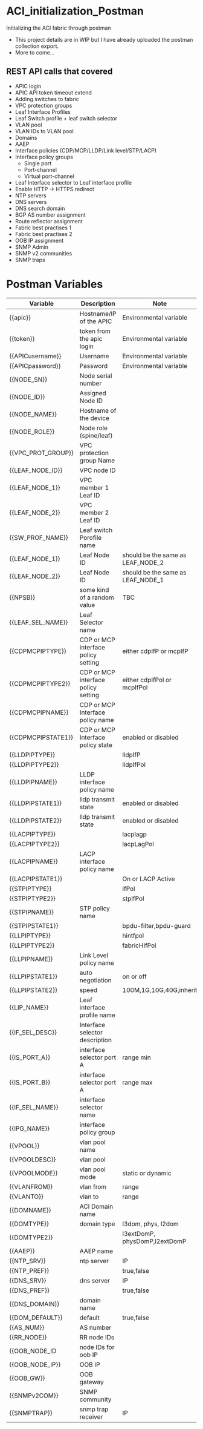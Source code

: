 # ACI_initialization_Postman
Initializing the ACI fabric through postman

- This project details are in WIP but I have already uploaded the postman collection export.
- More to come...

## REST API calls that covered
- APIC login
- APIC API token timeout extend
- Adding switches to fabric
- VPC protection groups
- Leaf Interface Profiles
- Leaf Switch profile + leaf switch selector
- VLAN pool
- VLAN IDs to VLAN pool
- Domains
- AAEP
- Interface policies (CDP/MCP/LLDP/Link level/STP/LACP)
- Interface policy groups
  - Single port
  - Port-channel
  - Virtual port-channel
- Leaf Interface selector to Leaf interface profile
- Enable HTTP -> HTTPS redirect
- NTP servers
- DNS servers
- DNS search domain
- BGP AS number assignment
- Route reflector assignment
- Fabric best practises 1
- Fabric best practises 2
- OOB IP assignment
- SNMP Admin
- SNMP v2 communities
- SNMP traps

# Postman Variables
|Variable | Description | Note
|---------|-------------|-------|
|{{apic}} |Hostname/IP of the APIC | Environmental variable|
|{{token}} | token from the apic login |Environmental variable|
|{{APICusername}}|Username|Environmental variable|
|{{APICpassword}}|Password|Environmental variable|
|{{NODE_SN}}|Node serial number||
|{{NODE_ID}}|Assigned Node ID||
|{{NODE_NAME}}|Hostname of the device||
|{{NODE_ROLE}}|Node role (spine/leaf)||
|{{VPC_PROT_GROUP}}|VPC protection group Name||
|{{LEAF_NODE_ID}}|VPC node ID||
|{{LEAF_NODE_1}}|VPC member 1 Leaf ID||
|{{LEAF_NODE_2}}|VPC member 2 Leaf ID||
|{{SW_PROF_NAME}}|Leaf switch Porofile name||
|{{LEAF_NODE_1}}|Leaf Node ID|should be the same as LEAF_NODE_2|
|{{LEAF_NODE_2}}|Leaf Node ID|should be the same as LEAF_NODE_1|
|{{NPSB}}|some kind of a random value|TBC|
|{{LEAF_SEL_NAME}}|Leaf Selector name||
|{{CDPMCPIPTYPE}}|CDP or MCP interface policy setting|either cdpIfP or mcpIfP |
|{{CDPMCPIPTYPE2}}|CDP or MCP interface policy setting|either cdpIfPol or mcpIfPol |
|{{CDPMCPIPNAME}}|CDP or MCP Interface policy name|
|{{CDPMCPIPSTATE1}}|CDP or MCP Interface policy state|enabled or disabled|
|{{LLDPIPTYPE}}||lldpIfP|
|{{LLDPIPTYPE2}}||lldpIfPol|
|{{LLDPIPNAME}}|LLDP interface policy name||
|{{LLDPIPSTATE1}}|lldp transmit state|enabled or disabled|
|{{LLDPIPSTATE2}}|lldp transmit state|enabled or disabled|
|{{LACPIPTYPE}}||lacplagp|
|{{LACPIPTYPE2}}||lacpLagPol|
|{{LACPIPNAME}}|LACP interface policy name||
|{{LACPIPSTATE1}}||On or LACP Active|
|{{STPIPTYPE}}||ifPol|
|{{STPIPTYPE2}}||stpIfPol|
|{{STPIPNAME}}|STP policy name||
|{{STPIPSTATE1}}||bpdu-filter,bpdu-guard|
|{{LLPIPTYPE}}||hintfpol|
|{{LLPIPTYPE2}}||fabricHIfPol|
|{{LLPIPNAME}}|Link Level policy name||
|{{LLPIPSTATE1}}|auto negotiation|on or off|
|{{LLPIPSTATE2}}|speed|100M,1G,10G,40G,inherit|
|{{LIP_NAME}}|Leaf interface profile name||
|{{IF_SEL_DESC}}|Interface selector description||
|{{IS_PORT_A}}|interface selector port A|range min|
|{{IS_PORT_B}}|interface selector port A|range max|
|{{IF_SEL_NAME}}|interface selector name||
|{{IPG_NAME}}|interface policy group||
|{{VPOOL}}|vlan pool name||
|{{VPOOLDESC}}|vlan pool||
|{{VPOOLMODE}}|vlan pool mode|static or dynamic|
|{{VLANFROM}}|vlan from |range|
|{{VLANTO}}|vlan to|range|
|{{DOMNAME}}|ACI Domain name||
|{{DOMTYPE}}|domain type|l3dom, phys, l2dom|
|{{DOMTYPE2}}||l3extDomP, physDomP,l2extDomP|
|{{AAEP}}|AAEP name||
|{{NTP_SRV}}|ntp server|IP|
|{{NTP_PREF}}||true,false|
|{{DNS_SRV}}|dns server |IP|
|{{DNS_PREF}}||true,false|
|{{DNS_DOMAIN}}|domain name||
|{{DOM_DEFAULT}}|default|true,false|
|{{AS_NUM}}|AS number||
|{{RR_NODE}}|RR node IDs||
|{{OOB_NODE_ID| node IDs for oob IP||
|{{OOB_NODE_IP}}|OOB IP||
|{{OOB_GW}}|OOB gateway||
|{{SNMPv2COM}}|SNMP community||
|{{SNMPTRAP}}|snmp trap receiver|IP|
